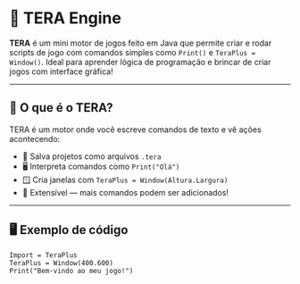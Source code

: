 # 🚀 TERA Engine

**TERA** é um mini motor de jogos feito em Java que permite criar e rodar scripts de jogo com comandos simples como `Print()` e `TeraPlus = Window()`. Ideal para aprender lógica de programação e brincar de criar jogos com interface gráfica!

---

## 🧠 O que é o TERA?

TERA é um motor onde você escreve comandos de texto e vê ações acontecendo:

- 📄 Salva projetos como arquivos `.tera`
- 🖥️ Interpreta comandos como `Print("Olá")`
- 🪟 Cria janelas com `TeraPlus = Window(Altura.Largura)`
- 🧩 Extensível — mais comandos podem ser adicionados!

---

## 🖥️ Exemplo de código

```tera
Import = TeraPlus
TeraPlus = Window(400.600)
Print("Bem-vindo ao meu jogo!")
